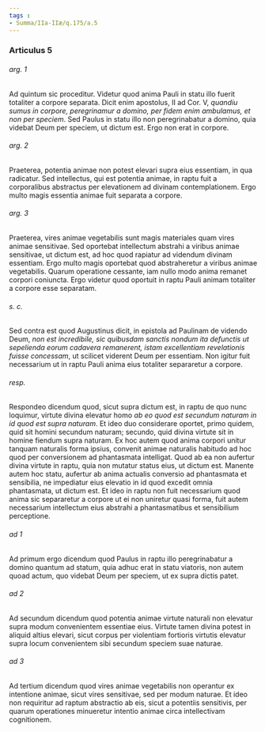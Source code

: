```yaml
---
tags : 
- Summa/IIa-IIæ/q.175/a.5
---
```


### Articulus 5

###### arg. 1
Ad quintum sic proceditur. Videtur quod anima Pauli in statu illo fuerit totaliter a corpore separata. Dicit enim apostolus, II ad Cor. V, *quandiu sumus in corpore, peregrinamur a domino, per fidem enim ambulamus, et non per speciem*. Sed Paulus in statu illo non peregrinabatur a domino, quia videbat Deum per speciem, ut dictum est. Ergo non erat in corpore.

###### arg. 2
Praeterea, potentia animae non potest elevari supra eius essentiam, in qua radicatur. Sed intellectus, qui est potentia animae, in raptu fuit a corporalibus abstractus per elevationem ad divinam contemplationem. Ergo multo magis essentia animae fuit separata a corpore.

###### arg. 3
Praeterea, vires animae vegetabilis sunt magis materiales quam vires animae sensitivae. Sed oportebat intellectum abstrahi a viribus animae sensitivae, ut dictum est, ad hoc quod rapiatur ad videndum divinam essentiam. Ergo multo magis oportebat quod abstraheretur a viribus animae vegetabilis. Quarum operatione cessante, iam nullo modo anima remanet corpori coniuncta. Ergo videtur quod oportuit in raptu Pauli animam totaliter a corpore esse separatam.

###### s. c.
Sed contra est quod Augustinus dicit, in epistola ad Paulinam de videndo Deum, *non est incredibile, sic quibusdam sanctis nondum ita defunctis ut sepelienda eorum cadavera remanerent, istam excellentiam revelationis fuisse concessam*, ut scilicet viderent Deum per essentiam. Non igitur fuit necessarium ut in raptu Pauli anima eius totaliter separaretur a corpore.

###### resp.
Respondeo dicendum quod, sicut supra dictum est, in raptu de quo nunc loquimur, virtute divina elevatur homo *ab eo quod est secundum naturam in id quod est supra naturam*. Et ideo duo considerare oportet, primo quidem, quid sit homini secundum naturam; secundo, quid divina virtute sit in homine fiendum supra naturam. Ex hoc autem quod anima corpori unitur tanquam naturalis forma ipsius, convenit animae naturalis habitudo ad hoc quod per conversionem ad phantasmata intelligat. Quod ab ea non aufertur divina virtute in raptu, quia non mutatur status eius, ut dictum est. Manente autem hoc statu, aufertur ab anima actualis conversio ad phantasmata et sensibilia, ne impediatur eius elevatio in id quod excedit omnia phantasmata, ut dictum est. Et ideo in raptu non fuit necessarium quod anima sic separaretur a corpore ut ei non uniretur quasi forma, fuit autem necessarium intellectum eius abstrahi a phantasmatibus et sensibilium perceptione.

###### ad 1
Ad primum ergo dicendum quod Paulus in raptu illo peregrinabatur a domino quantum ad statum, quia adhuc erat in statu viatoris, non autem quoad actum, quo videbat Deum per speciem, ut ex supra dictis patet.

###### ad 2
Ad secundum dicendum quod potentia animae virtute naturali non elevatur supra modum convenientem essentiae eius. Virtute tamen divina potest in aliquid altius elevari, sicut corpus per violentiam fortioris virtutis elevatur supra locum convenientem sibi secundum speciem suae naturae.

###### ad 3
Ad tertium dicendum quod vires animae vegetabilis non operantur ex intentione animae, sicut vires sensitivae, sed per modum naturae. Et ideo non requiritur ad raptum abstractio ab eis, sicut a potentiis sensitivis, per quarum operationes minueretur intentio animae circa intellectivam cognitionem.

